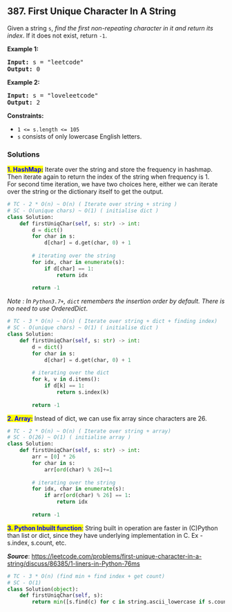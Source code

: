 ## 387. First Unique Character In A String

Given a string `s`, _find the first non-repeating character in it and return its index_. If it does not exist, return `-1`.

**Example 1:**

<pre>
<b>Input:</b> s = "leetcode"
<b>Output:</b> 0
</pre>

**Example 2:**

<pre>
<b>Input:</b> s = "loveleetcode"
<b>Output:</b> 2
</pre>

**Constraints:**

-   `1 <= s.length <= 105`
-   `s` consists of only lowercase English letters.


### Solutions

<mark style="color:blue;">**1.  HashMap:**</mark> Iterate over the string and store the frequency in hashmap. Then iterate again to return the index of the string when frequency is 1.  
For second time iteration, we have two choices here, either we can iterate over the string or the dictionary itself to get the output.

```python
# TC - 2 * O(n) ~ O(n) ( Iterate over string + string )
# SC - O(unique chars) ~ O(1) ( initialise dict )
class Solution:
    def firstUniqChar(self, s: str) -> int:
        d = dict()
        for char in s:
            d[char] = d.get(char, 0) + 1
            
		# iterating over the string
        for idx, char in enumerate(s):
            if d[char] == 1:
                return idx
            
        return -1
```

*Note : In ``Python3.7+``, `dict` remembers the insertion order by default. There is no need to use OrderedDict*.

```python
# TC - 3 * O(n) ~ O(n) ( Iterate over string + dict + finding index)
# SC - O(unique chars) ~ O(1) ( initialise dict )
class Solution:
    def firstUniqChar(self, s: str) -> int:
        d = dict()
        for char in s:
            d[char] = d.get(char, 0) + 1
            
		# iterating over the dict
        for k, v in d.items():
            if d[k] == 1:
                return s.index(k)
            
        return -1
```

<mark style="color:blue;">**2. Array:**</mark> Instead of dict, we can use fix array since characters are 26. 

```python
# TC - 2 * O(n) ~ O(n) ( Iterate over string + array)
# SC - O(26) ~ O(1) ( initialise array )
class Solution:
    def firstUniqChar(self, s: str) -> int:
        arr = [0] * 26
        for char in s:
            arr[ord(char) % 26]+=1
            
		# iterating over the string
        for idx, char in enumerate(s):
            if arr[ord(char) % 26] == 1:
                return idx
            
        return -1
```


<mark style="color:blue;">**3.  Python Inbuilt function**:</mark> String built in operation are faster in (C)Python than list or dict, since they have underlying implementation in C. Ex - s.index, s.count, etc.

***Source***: https://leetcode.com/problems/first-unique-character-in-a-string/discuss/86385/1-liners-in-Python-76ms

```python
# TC - 3 * O(n) (find min + find index + get count)
# SC - O(1)
class Solution(object):
    def firstUniqChar(self, s):
        return min([s.find(c) for c in string.ascii_lowercase if s.count(c)==1] or [-1])
```